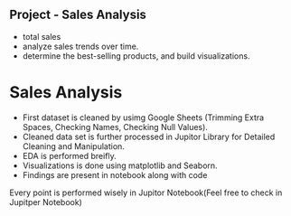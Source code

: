 ## Project - Sales Analysis
* total sales
* analyze sales trends over time.
* determine the best-selling products, and build visualizations.

# Sales Analysis

* First dataset is cleaned by usimg Google Sheets (Trimming Extra Spaces, Checking Names, Checking Null Values).
* Cleaned data set is further processed in Jupitor Library for Detailed Cleaning and Manipulation.
* EDA is performed breifly.
* Visualizations is done using matplotlib and Seaborn.
* Findings are present in notebook along with code

Every point is performed wisely in Jupitor Notebook(Feel free to check in Jupitper Notebook)

